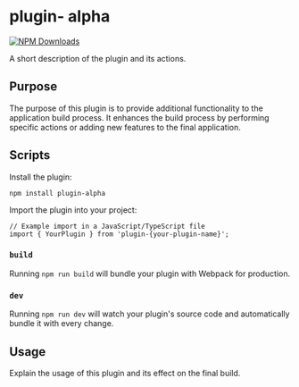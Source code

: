 # plugin- alpha 

[![NPM Downloads](https://img.shields.io/npm/dt/plugin-{your-plugin-name})](https://www.npmjs.com/package/plugin-{your-plugin-name})

A short description of the plugin and its actions.

## Purpose

The purpose of this plugin is to provide additional functionality to the application build process. It enhances the build process by performing specific actions or adding new features to the final application.

## Scripts

Install the plugin:

```
npm install plugin-alpha
```

Import the plugin into your project:
    
```
// Example import in a JavaScript/TypeScript file
import { YourPlugin } from 'plugin-{your-plugin-name}';
```

### `build`

Running `npm run build` will bundle your plugin with Webpack for production.

### `dev`

Running `npm run dev` will watch your plugin's source code and automatically bundle it with every change.

## Usage

Explain the usage of this plugin and its effect on the final build.

